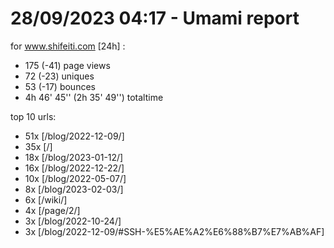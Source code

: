 # 28/09/2023 04:17 - Umami report
for www.shifeiti.com [24h] :

 - 175 (-41) page views
 - 72 (-23) uniques
 - 53 (-17) bounces
 - 4h 46' 45'' (2h 35' 49'') totaltime


top 10 urls:
 - 51x [/blog/2022-12-09/]
 - 35x [/]
 - 18x [/blog/2023-01-12/]
 - 16x [/blog/2022-12-22/]
 - 10x [/blog/2022-05-07/]
 - 8x [/blog/2023-02-03/]
 - 6x [/wiki/]
 - 4x [/page/2/]
 - 3x [/blog/2022-10-24/]
 - 3x [/blog/2022-12-09/#SSH-%E5%AE%A2%E6%88%B7%E7%AB%AF]


